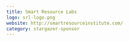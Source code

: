 ```yaml
---
title: Smart Resource Labs
logo: srl-logo.png
website: http://smartresourceinstitute.com/
category: stargazer-sponsor
---
```

